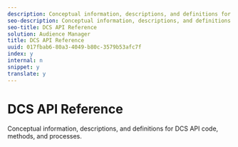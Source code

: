 ```yaml
---
description: Conceptual information, descriptions, and definitions for DCS API code, methods, and processes.
seo-description: Conceptual information, descriptions, and definitions for DCS API code, methods, and processes.
seo-title: DCS API Reference
solution: Audience Manager
title: DCS API Reference
uuid: 017fbab6-80a3-4049-b80c-3579b53afc7f
index: y
internal: n
snippet: y
translate: y
---
```


# DCS API Reference

Conceptual information, descriptions, and definitions for DCS API code, methods, and processes.

